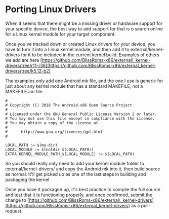 # Porting Linux Drivers

When it seems that there might be a missing driver or hardware support for your specific device, the best way to add support for that is o search online for a Linux kernel module for your target component. 

Once you've tracked down or created Linux drivers for your device, you have to turn it into a Linux kernel module, and then add it to external/kernel-drivers for it to be included in the current kernel build. Examples of others we add are here [https://github.com/BlissRoms-x86/external\_kernel-drivers/tree/r11-r36](https://github.com/BlissRoms-x86/external_kernel-drivers/tree/k5.12-b2) 

The examples only add one Android.mk file, and the one I use is generic for just about any kernel module that has a standard MAKEFILE, not a MAKEFILE.am file.

```text
#
# Copyright (C) 2018 The Android-x86 Open Source Project
#
# Licensed under the GNU General Public License Version 2 or later.
# You may not use this file except in compliance with the License.
# You may obtain a copy of the License at
#
#      http://www.gnu.org/licenses/gpl.html
#

LOCAL_PATH := $(my-dir)
LOCAL_MODULE := $(notdir $(LOCAL_PATH))
EXTRA_KERNEL_MODULE_PATH_$(LOCAL_MODULE) := $(LOCAL_PATH)
```

So you should really only need to add your kernel module folder to external/kernel-drivers/ and copy the Android.mk into it, then build source as normal. It'll get picked up as one of the last steps in building and packaging the kernel

Once you have it packaged up, it's best practice to compile the full source and test that it is functioning properly, and once confirmed, submit the change to [https://github.com/BlissRoms-x86/external\_kernel-drivers](https://github.com/BlissRoms-x86/external_kernel-drivers) as a pull-request. 


